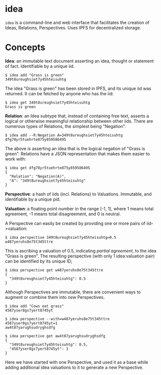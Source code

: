 # idea

`idea` is a command-line and web interface that facilitates the creation of
Ideas, Relations, Perspectives.  Uses IPFS for decentralized storage.

# Concepts

**Idea**: an immutable text document asserting an idea, thought or statement of
fact. Identifiable by a unique iid.     

```
$ idea add "Grass is green"
349t8ureughsiet7y45hteisuhtg
```

The idea "Grass is green" has been stored in IPFS, and its unique iid was
returned.  It can be fetched by anyone who has the iid:

```
$ idea get 349t8ureughsiet7y45hteisuhtg
Grass is green
```

**Relation**: an Idea subtype that, instead of containing free text, asserts a
logical or otherwise meaningful relationship between other iids.  There are
numerous types of Relations, the simplest being "Negation".

```
$ idea add --R:Negation A=349t8ureughsiet7y45hteisuhtg
dfg78yr5tuehrte875y859586495
```

The above is asserting an idea that is the logical negation of "Grass is green".
Relations have a JSON representation that makes them easier to work with:

```
$ idea get dfg78yr5tuehrte875y859586495
{
  "Relation": "Negation(A)",
  "A": "349t8ureughsiet7y45hteisuhtg"
}
```

**Perspective**: a hash of iids (incl. Relations) to Valuations.  Immutable, and identifiable by a unique pid.

**Valuation**: a floating point number in the range [-1, 1], where 1 means
total agreement, -1 means total disagreement, and 0 is neutral.    

A Perspective can easily be created by providing one or more pairs of
iid->valuation:

```
$ idea perspective 349t8ureughsiet7y45hteisuhtg=0.5
w487yeruhs8e75t345ttre
```

This is ascribing a valuation of 0.5, indicating _partial agreement_, to the
idea "Grass is green".  The resulting perspective (with only 1 idea:valuation
pair) can be identified by its unique ID;

```
$ idea perspective get w487yeruhs8e75t345ttre
{
  "349t8ureughsiet7y45hteisuhtg": 0.5
}
```

Although Perspectives are immutable, there are convenient ways to augment or
combine them into _new_ Perspectives.

```
$ idea add "Cows eat grass"
4587yser8gs7yert8745yt

$ idea perspective --with=w487yeruhs8e75t345ttre 4587yser8gs7yert8745yt=1
aw4t87yarughsudryghsdfg

$ idea perspective get aw4t87yarughsudryghsdfg
{
  "349t8ureughsiet7y45hteisuhtg": 0.5,
  "4587yser8gs7yert8745yt": 1
}
```

Here we have started with one Perspective, and used it as a base while adding
additional idea valuations to it to generate a new Perspective.
